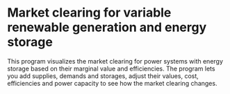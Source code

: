 # Market clearing for variable renewable generation and energy storage

This program visualizes the market clearing for power systems with energy storage based on their marginal value and efficiencies. The program lets you add supplies, demands and storages, adjust their values, cost, efficiencies and power capacity to see how the market clearing changes.
